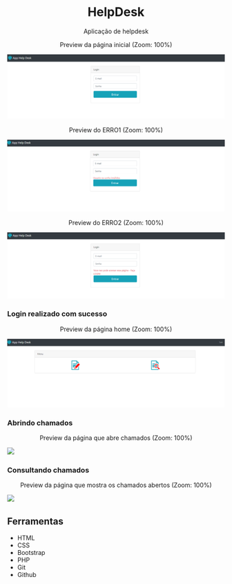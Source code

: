 <h1 align="center"> HelpDesk </h1>

<p align="center">Aplicação de helpdesk</p>

<p align="center">Preview da página inicial (Zoom: 100%)</p>
<img src="/public/preview/HelpDesk-preview.png">

<p align="center">Preview do ERRO1 (Zoom: 100%)</p>
<img src="/public/preview/erro1-preview.png">

<p align="center">Preview do ERRO2 (Zoom: 100%)</p>
<img src="/public/preview/erro2-preview.png">

<h3>Login realizado com sucesso</h3>
<p align="center">Preview da página home (Zoom: 100%)</p>
<img src="/public/preview/home-preview.png">

<h3>Abrindo chamados</h3>
<p align="center">Preview da página que abre chamados (Zoom: 100%)</p>
<img src="/public/preview/abre-chamado-preview.png">

<h3>Consultando chamados</h3>
<p align="center">Preview da página que mostra os chamados abertos (Zoom: 100%)</p>
<img src="/public/preview/consulta-chamado-preview.png">

## Ferramentas

- HTML
- CSS
- Bootstrap
- PHP
- Git
- Github

